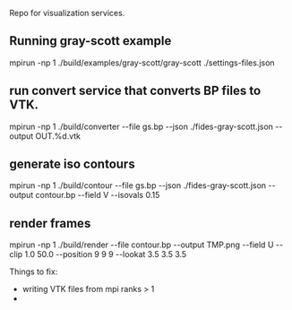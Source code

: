 Repo for visualization services.


## Running gray-scott example
mpirun -np 1 ./build/examples/gray-scott/gray-scott ./settings-files.json

## run convert service that converts BP files to VTK.
mpirun -np 1 ./build/converter --file gs.bp --json ./fides-gray-scott.json --output OUT.%d.vtk

## generate iso contours
mpirun -np 1 ./build/contour --file gs.bp --json ./fides-gray-scott.json --output contour.bp --field V --isovals 0.15

## render frames
mpirun -np 1 ./build/render --file contour.bp --output TMP.png --field U --clip 1.0 50.0 --position 9 9 9 --lookat 3.5 3.5 3.5



Things to fix:
- writing VTK files from mpi ranks > 1
-